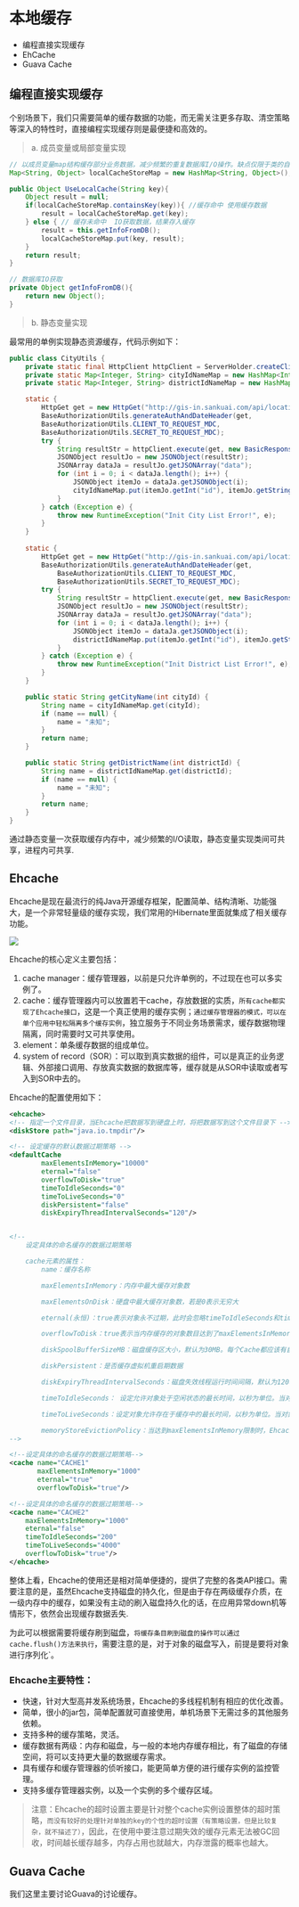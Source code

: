 # 本地缓存

- 编程直接实现缓存
- EhCache
- Guava Cache

## 编程直接实现缓存

个别场景下，我们只需要简单的缓存数据的功能，而无需关注更多存取、清空策略等深入的特性时，直接编程实现缓存则是最便捷和高效的。

>a. 成员变量或局部变量实现

```java
// 以成员变量map结构缓存部分业务数据，减少频繁的重复数据库I/O操作。缺点仅限于类的自身作用域内，应用间无法共享缓存。
Map<String, Object> localCacheStoreMap = new HashMap<String, Object>();

public Object UseLocalCache(String key){
    Object result = null;
    if(localCacheStoreMap.containsKey(key)){ //缓存命中 使用缓存数据
        result = localCacheStoreMap.get(key);
    } else { // 缓存未命中  IO获取数据，结果存入缓存
        result = this.getInfoFromDB();
        localCacheStoreMap.put(key, result);
    }
    return result;
}

// 数据库IO获取
private Object getInfoFromDB(){
    return new Object();
}
```

>b. 静态变量实现

最常用的单例实现静态资源缓存，代码示例如下：

```java
public class CityUtils {
    private static final HttpClient httpClient = ServerHolder.createClientWithPool(); 
    private static Map<Integer, String> cityIdNameMap = new HashMap<Integer, String>();
    private static Map<Integer, String> districtIdNameMap = new HashMap<Integer, String>();

    static {
        HttpGet get = new HttpGet("http://gis-in.sankuai.com/api/location/city/all");
        BaseAuthorizationUtils.generateAuthAndDateHeader(get,
        BaseAuthorizationUtils.CLIENT_TO_REQUEST_MDC,
        BaseAuthorizationUtils.SECRET_TO_REQUEST_MDC);
        try {
            String resultStr = httpClient.execute(get, new BasicResponseHandler());
            JSONObject resultJo = new JSONObject(resultStr);
            JSONArray dataJa = resultJo.getJSONArray("data");
            for (int i = 0; i < dataJa.length(); i++) {
                JSONObject itemJo = dataJa.getJSONObject(i);
                cityIdNameMap.put(itemJo.getInt("id"), itemJo.getString("name"));
            }
        } catch (Exception e) {
            throw new RuntimeException("Init City List Error!", e);
        }
    }
    
    static {
        HttpGet get = new HttpGet("http://gis-in.sankuai.com/api/location/district/all");
        BaseAuthorizationUtils.generateAuthAndDateHeader(get,
            BaseAuthorizationUtils.CLIENT_TO_REQUEST_MDC,
            BaseAuthorizationUtils.SECRET_TO_REQUEST_MDC);
        try {
            String resultStr = httpClient.execute(get, new BasicResponseHandler());
            JSONObject resultJo = new JSONObject(resultStr);
            JSONArray dataJa = resultJo.getJSONArray("data");
            for (int i = 0; i < dataJa.length(); i++) {
                JSONObject itemJo = dataJa.getJSONObject(i);
                districtIdNameMap.put(itemJo.getInt("id"), itemJo.getString("name"));
            }
        } catch (Exception e) {
            throw new RuntimeException("Init District List Error!", e);
        }
    }

    public static String getCityName(int cityId) {
        String name = cityIdNameMap.get(cityId);
        if (name == null) {
            name = "未知";
        }
        return name;
    }

    public static String getDistrictName(int districtId) {
        String name = districtIdNameMap.get(districtId);
        if (name == null) {
            name = "未知";
        }
        return name;
    }
}
```

通过静态变量一次获取缓存内存中，减少频繁的I/O读取，静态变量实现类间可共享，进程内可共享.

## Ehcache

Ehcache是现在最流行的纯Java开源缓存框架，配置简单、结构清晰、功能强大，是一个非常轻量级的缓存实现，我们常用的Hibernate里面就集成了相关缓存功能。

![](Ehcache框架图.png)

Ehcache的核心定义主要包括：

1. cache manager：缓存管理器，以前是只允许单例的，不过现在也可以多实例了。
2. cache：缓存管理器内可以放置若干cache，存放数据的实质，`所有cache都实现了Ehcache接口`，这是一个真正使用的缓存实例；`通过缓存管理器的模式，可以在单个应用中轻松隔离多个缓存实例`，独立服务于不同业务场景需求，缓存数据物理隔离，同时需要时又可共享使用。
3. element：单条缓存数据的组成单位。
4. system of record（SOR）：可以取到真实数据的组件，可以是真正的业务逻辑、外部接口调用、存放真实数据的数据库等，缓存就是从SOR中读取或者写入到SOR中去的。

Ehcache的配置使用如下：

```xml
<ehcache>
<!-- 指定一个文件目录，当Ehcache把数据写到硬盘上时，将把数据写到这个文件目录下 -->
<diskStore path="java.io.tmpdir"/>

<!-- 设定缓存的默认数据过期策略 -->
<defaultCache
        maxElementsInMemory="10000"
        eternal="false"
        overflowToDisk="true"
        timeToIdleSeconds="0"
        timeToLiveSeconds="0"
        diskPersistent="false"
        diskExpiryThreadIntervalSeconds="120"/>


<!--  
    设定具体的命名缓存的数据过期策略

    cache元素的属性：
        name：缓存名称

        maxElementsInMemory：内存中最大缓存对象数

        maxElementsOnDisk：硬盘中最大缓存对象数，若是0表示无穷大

        eternal(永恒)：true表示对象永不过期，此时会忽略timeToIdleSeconds和timeToLiveSeconds属性，默认为false

        overflowToDisk：true表示当内存缓存的对象数目达到了maxElementsInMemory界限后，会把溢出的对象写到硬盘缓存中。注意：如果缓存的对象要写入到硬盘中的话，则该对象必须实现了Serializable接口才行。

        diskSpoolBufferSizeMB：磁盘缓存区大小，默认为30MB。每个Cache都应该有自己的一个缓存区。

        diskPersistent：是否缓存虚拟机重启期数据

        diskExpiryThreadIntervalSeconds：磁盘失效线程运行时间间隔，默认为120秒

        timeToIdleSeconds： 设定允许对象处于空闲状态的最长时间，以秒为单位。当对象自从最近一次被访问后，如果处于空闲状态的时间超过了timeToIdleSeconds属性值，这个对象就会过期，EHCache将把它从缓存中清空。只有当eternal属性为false，该属性才有效。如果该属性值为0，则表示对象可以无限期地处于空闲状态

        timeToLiveSeconds：设定对象允许存在于缓存中的最长时间，以秒为单位。当对象自从被存放到缓存中后，如果处于缓存中的时间超过了 timeToLiveSeconds属性值，这个对象就会过期，Ehcache将把它从缓存中清除。只有当eternal属性为false，该属性才有效。如果该属性值为0，则表示对象可以无限期地存在于缓存中。timeToLiveSeconds必须大于timeToIdleSeconds属性，才有意义

        memoryStoreEvictionPolicy：当达到maxElementsInMemory限制时，Ehcache将会根据指定的策略去清理内存。可选策略有：LRU（最近最少使用，默认策略）、FIFO（先进先出）、LFU（最少访问次数）。
-->

<!--设定具体的命名缓存的数据过期策略-->
<cache name="CACHE1"
       maxElementsInMemory="1000"
       eternal="true"
       overflowToDisk="true"/>  

<!--设定具体的命名缓存的数据过期策略-->
<cache name="CACHE2"
    maxElementsInMemory="1000"
    eternal="false"
    timeToIdleSeconds="200"
    timeToLiveSeconds="4000"
    overflowToDisk="true"/>
</ehcache>
```

整体上看，Ehcache的使用还是相对简单便捷的，提供了完整的各类API接口。需要注意的是，虽然Ehcache支持磁盘的持久化，但是由于存在两级缓存介质，在一级内存中的缓存，如果没有主动的刷入磁盘持久化的话，在应用异常down机等情形下，依然会出现缓存数据丢失.

为此可以根据需要将缓存刷到磁盘，`将缓存条目刷到磁盘的操作可以通过cache.flush()方法来执行`，需要注意的是，对于对象的磁盘写入，前提是要将对象进行序列化`。

### Ehcache主要特性：

- 快速，针对大型高并发系统场景，Ehcache的多线程机制有相应的优化改善。
- 简单，很小的jar包，简单配置就可直接使用，单机场景下无需过多的其他服务依赖。
- 支持多种的缓存策略，灵活。
- 缓存数据有两级：内存和磁盘，与一般的本地内存缓存相比，有了磁盘的存储空间，将可以支持更大量的数据缓存需求。
- 具有缓存和缓存管理器的侦听接口，能更简单方便的进行缓存实例的监控管理。
- 支持多缓存管理器实例，以及一个实例的多个缓存区域。

>注意：Ehcache的超时设置主要是针对整个cache实例设置整体的超时策略，`而没有较好的处理针对单独的key的个性的超时设置（有策略设置，但是比较复杂，就不描述了）`，因此，在使用中要注意过期失效的缓存元素无法被GC回收，时间越长缓存越多，内存占用也就越大，内存泄露的概率也越大。

## Guava Cache

我们这里主要讨论Guava的讨论缓存。

